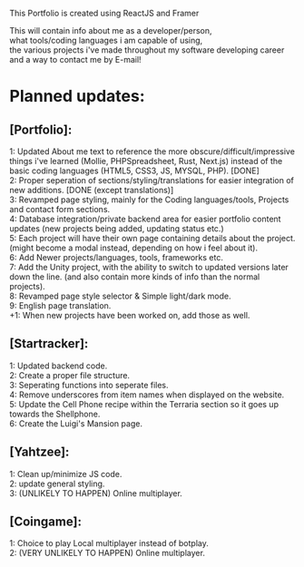 This Portfolio is created using ReactJS and Framer

This will contain info about me as a developer/person, <br>
what tools/coding languages i am capable of using, <br>
the various projects i've made throughout my software developing career <br>
and a way to contact me by E-mail!

# Planned updates:
## [Portfolio]:
1: Updated About me text to reference the more obscure/difficult/impressive things i've learned (Mollie, PHPSpreadsheet, Rust, Next.js) instead of the basic coding languages (HTML5, CSS3, JS, MYSQL, PHP). [DONE]<br>
2: Proper seperation of sections/styling/translations for easier integration of new additions. [DONE (except translations)]<br>
3: Revamped page styling, mainly for the Coding languages/tools, Projects and contact form sections. <br>
4: Database integration/private backend area for easier portfolio content updates (new projects being added, updating status etc.) <br>
5: Each project will have their own page containing details about the project. (might become a modal instead, depending on how i feel about it). <br>
6: Add Newer projects/languages, tools, frameworks etc. <br>
7: Add the Unity project, with the ability to switch to updated versions later down the line. (and also contain more kinds of info than the normal projects). <br>
8: Revamped page style selector & Simple light/dark mode. <br>
9: English page translation. <br>
+1: When new projects have been worked on, add those as well.

## [Startracker]:
1: Updated backend code. <br>
2: Create a proper file structure. <br>
3: Seperating functions into seperate files. <br>
4: Remove underscores from item names when displayed on the website. <br>
5: Update the Cell Phone recipe within the Terraria section so it goes up towards the Shellphone. <br>
6: Create the Luigi's Mansion page.

## [Yahtzee]:
1: Clean up/minimize JS code. <br>
2: update general styling. <br>
3: (UNLIKELY TO HAPPEN) Online multiplayer.

## [Coingame]:
1: Choice to play Local multiplayer instead of botplay. <br>
2: (VERY UNLIKELY TO HAPPEN) Online multiplayer.
